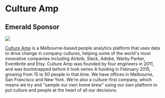 # Culture Amp
## Emerald Sponsor

<img src="/assets/sponsors/culture-amp.png" class="sponsor-logo" />

[Culture Amp](https://www.cultureamp.com/) is a Melbourne-based people analytics platform that uses data to drive change in company cultures, helping some of the world's most innovative companies including Airbnb, Slack, Adobe, Warby Parker, Eventbrite and Etsy. Culture Amp was founded by four engineers in 2011, and was bootstrapped before it took series A funding in February 2015, growing from 15 to 50 people in that time. We have offices in Melbourne, San Francisco and New York. We're also a culture-first company, which means we try and "sample our own home brew" using our own platform to put culture and people at the heart of all our decisions.
